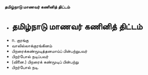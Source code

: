 **தமிழ்நாடு மாணவர் கணினித் திட்டம்**
- # தமிழ்நாடு மாணவர் கணினித் திட்டம்
- n. குரங்கு
- வாலில்லாக்குரங்கினம்
- பிறரைக்கண்மூடித்தனமாய்ப் பின்பற்றுபவர்
- பிறர்போல் நடிப்பவர்
- (வினை.) பிறரைக் கண்மூடிப் பின்பற்று
- பிறர்போல் நடி.

